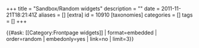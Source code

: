 +++
title = "Sandbox/Random widgets"
description = ""
date = 2011-11-21T18:21:41Z
aliases = []
[extra]
id = 10910
[taxonomies]
categories = []
tags = []
+++

{{#ask: [[Category:Frontpage widgets]]
| format=embedded
| order=random
| embedonly=yes
| link=no
| limit=3}}
